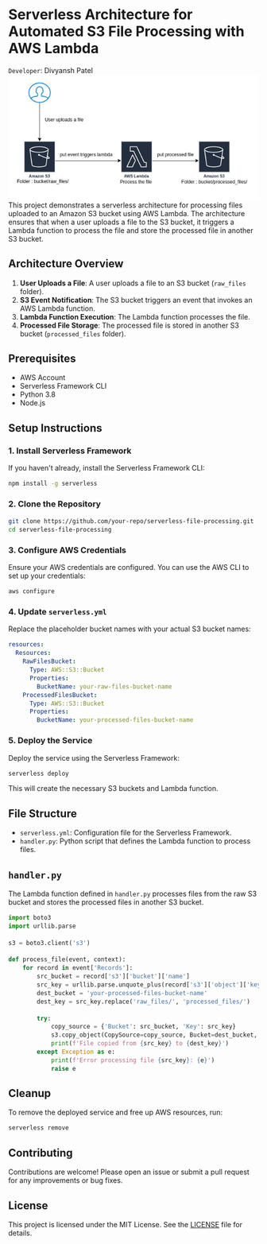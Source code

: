 
# Serverless Architecture for Automated S3 File Processing with AWS Lambda
`Developer`: Divyansh Patel
![Alt text](doc/diagram.png)
This project demonstrates a serverless architecture for processing files uploaded to an Amazon S3 bucket using AWS Lambda. The architecture ensures that when a user uploads a file to the S3 bucket, it triggers a Lambda function to process the file and store the processed file in another S3 bucket.

## Architecture Overview

1. **User Uploads a File**: A user uploads a file to an S3 bucket (`raw_files` folder).
2. **S3 Event Notification**: The S3 bucket triggers an event that invokes an AWS Lambda function.
3. **Lambda Function Execution**: The Lambda function processes the file.
4. **Processed File Storage**: The processed file is stored in another S3 bucket (`processed_files` folder).

## Prerequisites

- AWS Account
- Serverless Framework CLI
- Python 3.8
- Node.js

## Setup Instructions

### 1. Install Serverless Framework

If you haven't already, install the Serverless Framework CLI:

```bash
npm install -g serverless
```

### 2. Clone the Repository

```bash
git clone https://github.com/your-repo/serverless-file-processing.git
cd serverless-file-processing
```

### 3. Configure AWS Credentials

Ensure your AWS credentials are configured. You can use the AWS CLI to set up your credentials:

```bash
aws configure
```

### 4. Update `serverless.yml`

Replace the placeholder bucket names with your actual S3 bucket names:

```yaml
resources:
  Resources:
    RawFilesBucket:
      Type: AWS::S3::Bucket
      Properties:
        BucketName: your-raw-files-bucket-name
    ProcessedFilesBucket:
      Type: AWS::S3::Bucket
      Properties:
        BucketName: your-processed-files-bucket-name
```

### 5. Deploy the Service

Deploy the service using the Serverless Framework:

```bash
serverless deploy
```

This will create the necessary S3 buckets and Lambda function.

## File Structure

- `serverless.yml`: Configuration file for the Serverless Framework.
- `handler.py`: Python script that defines the Lambda function to process files.

## `handler.py`

The Lambda function defined in `handler.py` processes files from the raw S3 bucket and stores the processed files in another S3 bucket.

```python
import boto3
import urllib.parse

s3 = boto3.client('s3')

def process_file(event, context):
    for record in event['Records']:
        src_bucket = record['s3']['bucket']['name']
        src_key = urllib.parse.unquote_plus(record['s3']['object']['key'])
        dest_bucket = 'your-processed-files-bucket-name'
        dest_key = src_key.replace('raw_files/', 'processed_files/')
        
        try:
            copy_source = {'Bucket': src_bucket, 'Key': src_key}
            s3.copy_object(CopySource=copy_source, Bucket=dest_bucket, Key=dest_key)
            print(f'File copied from {src_key} to {dest_key}')
        except Exception as e:
            print(f'Error processing file {src_key}: {e}')
            raise e
```

## Cleanup

To remove the deployed service and free up AWS resources, run:

```bash
serverless remove
```

## Contributing

Contributions are welcome! Please open an issue or submit a pull request for any improvements or bug fixes.

## License

This project is licensed under the MIT License. See the [LICENSE](LICENSE) file for details.
```